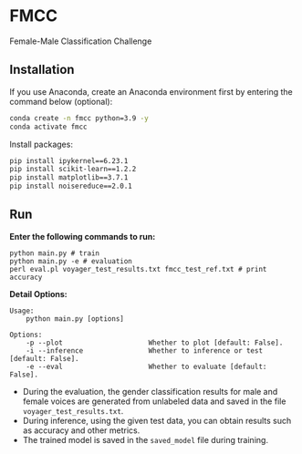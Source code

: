 # FMCC

Female-Male Classification Challenge

## Installation

If you use Anaconda, create an Anaconda environment first by entering the command below (optional):

```bash
conda create -n fmcc python=3.9 -y
conda activate fmcc
```

Install packages:

```bash
pip install ipykernel==6.23.1
pip install scikit-learn==1.2.2
pip install matplotlib==3.7.1
pip install noisereduce==2.0.1
```

## Run

**Enter the following commands to run:**

```shell
python main.py # train
python main.py -e # evaluation
perl eval.pl voyager_test_results.txt fmcc_test_ref.txt # print accuracy
```

**Detail Options:**

```
Usage:
    python main.py [options]

Options:
    -p --plot                     Whether to plot [default: False].
    -i --inference                Whether to inference or test [default: False].
    -e --eval                     Whether to evaluate [default: False].
```

- During the evaluation, the gender classification results for male and female voices are generated from unlabeled data and saved in the file `voyager_test_results.txt`.
- During inference, using the given test data, you can obtain results such as accuracy and other metrics.
- The trained model is saved in the `saved_model` file during training.
